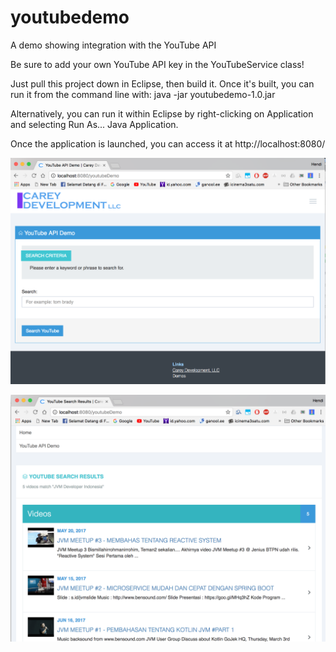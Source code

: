 # youtubedemo
A demo showing integration with the YouTube API

Be sure to add your own YouTube API key in the YouTubeService class!

Just pull this project down in Eclipse, then build it. Once it's built, you can run it from the command line with:
java -jar youtubedemo-1.0.jar

Alternatively, you can run it within Eclipse by right-clicking on Application and selecting Run As... Java Application.

Once the application is launched, you can access it at http://localhost:8080/

![Home](images/Home.png)


![Result](images/Results.png)
